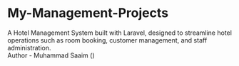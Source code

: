 # My-Management-Projects
A Hotel Management System built with Laravel, designed to streamline hotel operations such as room booking, customer management, and staff administration.
<br>
Author - Muhammad Saaim ()
